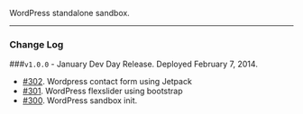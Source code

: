 WordPress standalone sandbox.

***
### Change Log

###```v1.0.0``` - January Dev Day Release. Deployed February 7, 2014.
* [#302](https://dev.mighty-site.com/mantis/view.php?id=302). Wordpress contact form using Jetpack
* [#301](https://dev.mighty-site.com/mantis/view.php?id=301). WordPress flexslider using bootstrap
* [#300](https://dev.mighty-site.com/mantis/view.php?id=300). WordPress sandbox init.
